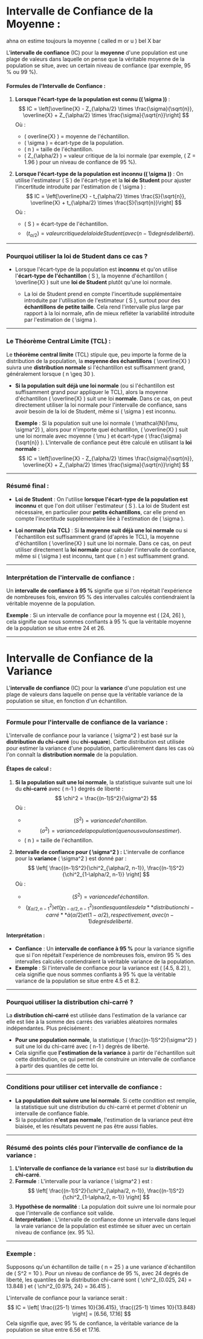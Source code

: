 # **Intervalle de Confiance de la Moyenne** :

ahna on estime toujours la moyenne ( called m or u ) bel X bar 

L'**intervalle de confiance** (IC) pour la **moyenne** d'une population est une plage de valeurs dans laquelle on pense que la véritable moyenne de la population se situe, avec un certain niveau de confiance (par exemple, 95 % ou 99 %).

#### **Formules de l'Intervalle de Confiance :**

1. **Lorsque l'écart-type de la population est connu (\( \sigma \))** :
   $$
   IC = \left[\overline{X} - Z_{\alpha/2} \times \frac{\sigma}{\sqrt{n}}, \overline{X} + Z_{\alpha/2} \times \frac{\sigma}{\sqrt{n}}\right]
   $$
   Où :
   - \( overline{X} \) = moyenne de l'échantillon.
   - \( \sigma \) = écart-type de la population.
   - \( n \) = taille de l'échantillon.
   - \( Z_{\alpha/2} \) = valeur critique de la loi normale (par exemple, \( Z = 1.96 \) pour un niveau de confiance de 95 %).


2. **Lorsque l'écart-type de la population est inconnu (\( \sigma \))** :
   On utilise l'estimateur \( S \) de l'écart-type et la **loi de Student** pour ajuster l'incertitude introduite par l'estimation de \( \sigma \) :
   $$
   IC = \left[\overline{X} - t_{\alpha/2} \times \frac{S}{\sqrt{n}}, \overline{X} + t_{\alpha/2} \times \frac{S}{\sqrt{n}}\right]
   $$
   Où :
   - \( S \) = écart-type de l'échantillon.
   - $$( t_{\alpha/2} ) = valeur  critique de la loi de Student (avec ( n-1 ) degrés de liberté). $$

---

### **Pourquoi utiliser la loi de Student dans ce cas ?**

- Lorsque l'écart-type de la population est **inconnu** et qu'on utilise l'**écart-type de l'échantillon** \( S \), la moyenne d'échantillon \( \overline{X} \) suit une **loi de Student** plutôt qu'une loi normale.
  
  - La loi de Student prend en compte l'incertitude supplémentaire introduite par l'utilisation de l'estimateur \( S \), surtout pour des **échantillons de petite taille**. Cela rend l'intervalle plus large par rapport à la loi normale, afin de mieux refléter la variabilité introduite par l'estimation de \( \sigma \).

---

### **Le Théorème Central Limite (TCL)** :

Le **théorème central limite** (TCL) stipule que, peu importe la forme de la distribution de la population, la **moyenne des échantillons** \( \overline{X} \) suivra une **distribution normale** si l'échantillon est suffisamment grand, généralement lorsque \( n \geq 30 \).

- **Si la population suit déjà une loi normale** (ou si l'échantillon est suffisamment grand pour appliquer le TCL), alors la moyenne d'échantillon \( \overline{X} \) suit une loi **normale**. Dans ce cas, on peut directement utiliser la loi normale pour l'intervalle de confiance, sans avoir besoin de la loi de Student, même si \( \sigma \) est inconnu.

  **Exemple** : Si la population suit une loi normale \( \mathcal{N}(\mu, \sigma^2) \), alors pour n'importe quel échantillon, \( \overline{X} \) suit une loi normale avec moyenne \( \mu \) et écart-type \( \frac{\sigma}{\sqrt{n}} \). L'intervalle de confiance peut être calculé en utilisant la **loi normale** :
  $$
  IC = \left[\overline{X} - Z_{\alpha/2} \times \frac{\sigma}{\sqrt{n}}, \overline{X} + Z_{\alpha/2} \times \frac{\sigma}{\sqrt{n}}\right]
  $$

---

### **Résumé final :**

- **Loi de Student** : On l'utilise **lorsque l'écart-type de la population est inconnu** et que l'on doit utiliser l'estimateur \( S \). La loi de Student est nécessaire, en particulier pour **petits échantillons**, car elle prend en compte l'incertitude supplémentaire liée à l'estimation de \( \sigma \).
  
- **Loi normale (via TCL)** : Si **la moyenne suit déjà une loi normale** ou si l'échantillon est suffisamment grand (d'après le TCL), la moyenne d'échantillon \( \overline{X} \) suit une loi normale. Dans ce cas, on peut utiliser directement la **loi normale** pour calculer l'intervalle de confiance, même si \( \sigma \) est inconnu, tant que \( n \) est suffisamment grand.

---

### **Interprétation de l'intervalle de confiance :**
Un **intervalle de confiance à 95 %** signifie que si l'on répétait l'expérience de nombreuses fois, environ 95 % des intervalles calculés contiendraient la véritable moyenne de la population.

**Exemple** : Si un intervalle de confiance pour la moyenne est \( [24, 26] \), cela signifie que nous sommes confiants à 95 % que la véritable moyenne de la population se situe entre 24 et 26.

---

# **Intervalle de Confiance de la Variance**

L'**intervalle de confiance** (IC) pour la **variance** d'une population est une plage de valeurs dans laquelle on pense que la véritable variance de la population se situe, en fonction d'un échantillon.

---

### **Formule pour l'intervalle de confiance de la variance :**

L'intervalle de confiance pour la variance \( \sigma^2 \) est basé sur la **distribution du chi-carré** (ou **chi-square**). Cette distribution est utilisée pour estimer la variance d'une population, particulièrement dans les cas où l'on connaît la **distribution normale** de la population.

#### **Étapes de calcul :**

1. **Si la population suit une loi normale**, la statistique suivante suit une loi du **chi-carré** avec \( n-1 \) degrés de liberté :
   $$
   \chi^2 = \frac{(n-1)S^2}{\sigma^2}
   $$
   Où :
   - $$( S^2 ) = variance de l'chantillon. $$
   - $$( \sigma^2 ) = variance de la population (que nous voulons estimer). $$
   - \( n \) = taille de l'échantillon.

2. **Intervalle de confiance pour \( \sigma^2 \) :**
   L'intervalle de confiance pour la **variance** \( \sigma^2 \) est donné par :
   $$
   \left[ \frac{(n-1)S^2}{\chi^2_{\alpha/2, n-1}}, \frac{(n-1)S^2}{\chi^2_{1-\alpha/2, n-1}} \right]
   $$
   Où :
   - $$( S^2 ) = variance de l'échantillon. $$
   - $$( \chi^2_{\alpha/2, n-1} ) et ( \chi^2_{1-\alpha/2, n-1} ) sont les quantiles de la **distribution chi-carré** à ( \alpha/2 ) et ( 1-\alpha/2 ), respectivement, avec ( n-1 ) degrés de liberté. $$

#### **Interprétation :**
- **Confiance** : Un **intervalle de confiance à 95 %** pour la variance signifie que si l'on répétait l'expérience de nombreuses fois, environ 95 % des intervalles calculés contiendraient la véritable variance de la population.
- **Exemple** : Si l'intervalle de confiance pour la variance est \( [4.5, 8.2] \), cela signifie que nous sommes confiants à 95 % que la véritable variance de la population se situe entre 4.5 et 8.2.

---

### **Pourquoi utiliser la distribution chi-carré ?**

La **distribution chi-carré** est utilisée dans l'estimation de la variance car elle est liée à la somme des carrés des variables aléatoires normales indépendantes. Plus précisément :

- **Pour une population normale**, la statistique \( \frac{(n-1)S^2}{\sigma^2} \) suit une loi du chi-carré avec \( n-1 \) degrés de liberté. 
- Cela signifie que **l'estimation de la variance** à partir de l'échantillon suit cette distribution, ce qui permet de construire un intervalle de confiance à partir des quantiles de cette loi.

---

### **Conditions pour utiliser cet intervalle de confiance :**
- **La population doit suivre une loi normale**. Si cette condition est remplie, la statistique suit une distribution du chi-carré et permet d'obtenir un intervalle de confiance fiable.
- Si la population **n'est pas normale**, l'estimation de la variance peut être biaisée, et les résultats peuvent ne pas être aussi fiables.

---

### **Résumé des points clés pour l'intervalle de confiance de la variance :**

1. **L'intervalle de confiance de la variance** est basé sur la **distribution du chi-carré**.
2. **Formule** : L'intervalle pour la variance \( \sigma^2 \) est :
   $$
   \left[ \frac{(n-1)S^2}{\chi^2_{\alpha/2, n-1}}, \frac{(n-1)S^2}{\chi^2_{1-\alpha/2, n-1}} \right]
   $$
3. **Hypothèse de normalité** : La population doit suivre une loi normale pour que l'intervalle de confiance soit valide.
4. **Interprétation** : L'intervalle de confiance donne un intervalle dans lequel la vraie variance de la population est estimée se situer avec un certain niveau de confiance (ex. 95 %).

---

### **Exemple :**
Supposons qu'un échantillon de taille \( n = 25 \) a une variance d'échantillon de \( S^2 = 10 \). Pour un niveau de confiance de 95 %, avec 24 degrés de liberté, les quantiles de la distribution chi-carré sont \( \chi^2_{0.025, 24} = 13.848 \) et \( \chi^2_{0.975, 24} = 36.415 \).

L'intervalle de confiance pour la variance serait :
$$
IC = \left[ \frac{(25-1) \times 10}{36.415}, \frac{(25-1) \times 10}{13.848} \right] = [6.56, 17.16]
$$
Cela signifie que, avec 95 % de confiance, la véritable variance de la population se situe entre 6.56 et 17.16.

